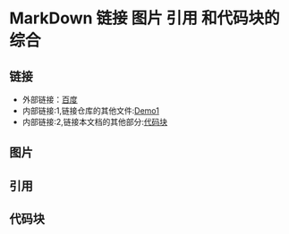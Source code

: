 # MarkDown 链接 图片 引用 和代码块的综合

## 链接
- 外部链接：[百度](http://www.baidu.com)  
- 内部链接:1,链接仓库的其他文件:[Demo1](Demo1.md)
- 内部链接:2,链接本文档的其他部分:[代码块](Demo4.md#代码块)
## 图片

## 引用

## 代码块